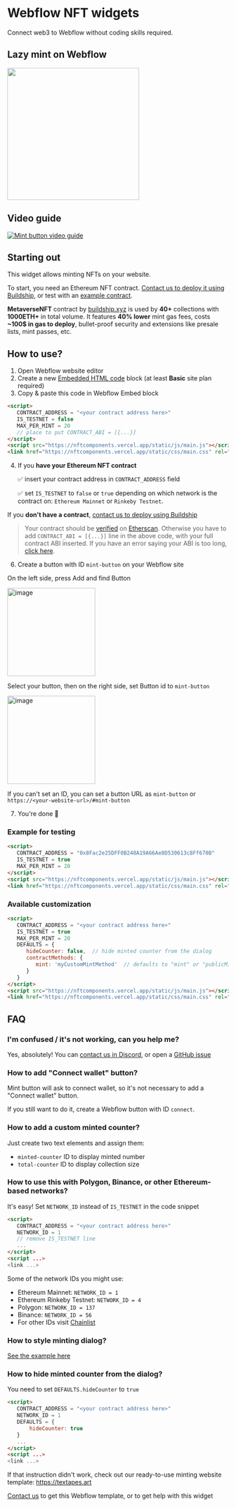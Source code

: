 # Webflow NFT widgets

Connect web3 to Webflow without coding skills required.
## Lazy mint on Webflow

<img src="public/images/screenshot.png" width="300" />

## Video guide
[![Mint button video guide](https://img.youtube.com/vi/4MMylTzzwAg/sddefault.jpg)](http://www.youtube.com/watch?v=4MMylTzzwAg)

## Starting out

This widget allows minting NFTs on your website. 

To start, you need an Ethereum NFT contract. [Contact us to deploy it using Buildship](https://buildship.xyz), or test with an [example contract](https://github.com/buildship-dev/webflow-nft-components#example-for-testing).

**MetaverseNFT** contract by [buildship.xyz](https://buildship.xyz) is used by **40+** collections with **1000ETH+** in total volume.
It features **40% lower** mint gas fees, costs **~100$ in gas to deploy**, bullet-proof security and extensions like presale lists, mint passes, etc.


## How to use?
1. Open Webflow website editor
2. Create a new [Embedded HTML code](https://university.webflow.com/lesson/custom-code-embed) block (at least **Basic** site plan required)
3. Copy & paste this code in Webflow Embed block
```html
<script>
   CONTRACT_ADDRESS = "<your contract address here>"
   IS_TESTNET = false
   MAX_PER_MINT = 20
   // place to put CONTRACT_ABI = [{...}]
</script>
<script src="https://nftcomponents.vercel.app/static/js/main.js"></script>
<link href="https://nftcomponents.vercel.app/static/css/main.css" rel="stylesheet">
```
4. If you **have your Ethereum NFT contract**

   ✅ insert your contract address in `CONTRACT_ADDRESS` field 
   
   ✅ set `IS_TESTNET` to `false` or `true` depending on which network is the contract on: `Ethereum Mainnet` or `Rinkeby Testnet`.
   

If you **don't have a contract**, [contact us to deploy using Buildship](https://buildship.xyz)

> Your contract should be [verified](https://etherscan.io/verifyContract) on [Etherscan](https://etherscan.io). Otherwise you have to add `CONTRACT_ABI = [{...}]` line in the above code, with your full contract ABI inserted. If you have an error saying your ABI is too long, [click here](https://github.com/buildship-dev/webflow-nft-components/issues/22#issuecomment-1042708174).

6. Create a button with ID `mint-button` on your Webflow site

<!-- <img src="public/images/webflow-id.png" width="200" /> -->

On the left side, press Add and find Button

<img width="200" alt="image" src="https://user-images.githubusercontent.com/1909384/166176197-2b95b351-fcd8-409a-9db6-27fbf240d816.png">

Select your button, then on the right side, set Button id to `mint-button`

<img width="200" alt="image" src="https://user-images.githubusercontent.com/1909384/166176251-c0c5f981-2cab-40ac-b7d8-5a5d7c297987.png">

If you can't set an ID, you can set a button URL as `mint-button` or `https://<your-website-url>/#mint-button`

7. You're done 🎉


### Example for testing
```html
<script>
   CONTRACT_ADDRESS = "0x8Fac2e25DFF0B248A19A66Ae8D530613c8Ff670B"
   IS_TESTNET = true
   MAX_PER_MINT = 20
</script>
<script src="https://nftcomponents.vercel.app/static/js/main.js"></script>
<link href="https://nftcomponents.vercel.app/static/css/main.css" rel="stylesheet">
```

### Available customization
```html
<script>
   CONTRACT_ADDRESS = "<your contract address here>"
   IS_TESTNET = true
   MAX_PER_MINT = 20
   DEFAULTS = {
      hideCounter: false,  // hide minted counter from the dialog
      contractMethods: {
         mint: 'myCustomMintMethod'  // defaults to "mint" or "publicMint"
      }
   }
</script>
<script src="https://nftcomponents.vercel.app/static/js/main.js"></script>
<link href="https://nftcomponents.vercel.app/static/css/main.css" rel="stylesheet">
```

## FAQ

### I'm confused / it's not working, can you help me?
Yes, absolutely! You can [contact us in Discord](http://buildship.xyz/), or open a [GitHub issue](https://github.com/buildship-dev/webflow-nft-components/issues/new)

### How to add "Connect wallet" button?
Mint button will ask to connect wallet, so it's not necessary to add a "Connect wallet" button.

If you still want to do it, create a Webflow button with ID `connect`.

### How to add a custom minted counter?
Just create two text elements and assign them:
- `minted-counter` ID to display minted number
- `total-counter` ID to display collection size

### How to use this with Polygon, Binance, or other Ethereum-based networks?
It's easy! Set `NETWORK_ID` instead of `IS_TESTNET` in the code snippet

```html
<script>
   CONTRACT_ADDRESS = "<your contract address here>"
   NETWORK_ID = 1
   // remove IS_TESTNET line
   ...
</script>
<script ...>
<link ...>
```

Some of the network IDs you might use:
- Ethereum Mainnet: `NETWORK_ID = 1`
- Ethereum Rinkeby Testnet: `NETWORK_ID = 4`
- Polygon: `NETWORK_ID = 137`
- Binance: `NETWORK_ID = 56`
- For other IDs visit [Chainlist](https://chainlist.org)

### How to style minting dialog?
[See the example here](https://github.com/buildship-dev/webflow-nft-components/wiki/Mint-button-widget#how-to-style-minting-dialog)

### How to hide minted counter from the dialog?
You need to set `DEFAULTS.hideCounter` to `true`
```html
<script>
   CONTRACT_ADDRESS = "<your contract address here>"
   NETWORK_ID = 1
   DEFAULTS = {
       hideCounter: true
   }
   ...
</script>
<script ...>
<link ...>
```


If that instruction didn't work, check out our ready-to-use minting website template: https://textapes.art

[Contact us](https://buildship.xyz) to get this Webflow template, or to get help with this widget
